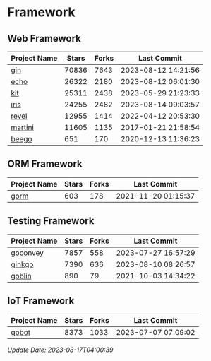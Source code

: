 # Framework

## Web Framework
| Project Name | Stars | Forks | Last Commit |
| ------------ | ----- | ----- | ----------- |
| [gin](https://github.com/gin-gonic/gin) | 70836 | 7643 | 2023-08-12 14:21:56 |
| [echo](https://github.com/labstack/echo) | 26322 | 2180 | 2023-08-12 06:01:30 |
| [kit](https://github.com/go-kit/kit) | 25311 | 2438 | 2023-05-29 21:23:33 |
| [iris](https://github.com/kataras/iris) | 24255 | 2482 | 2023-08-14 09:03:57 |
| [revel](https://github.com/revel/revel) | 12955 | 1414 | 2022-04-12 20:53:30 |
| [martini](https://github.com/go-martini/martini) | 11605 | 1135 | 2017-01-21 21:58:54 |
| [beego](https://github.com/astaxie/beego) | 651 | 170 | 2020-12-13 11:36:23 |

## ORM Framework
| Project Name | Stars | Forks | Last Commit |
| ------------ | ----- | ----- | ----------- |
| [gorm](https://github.com/jinzhu/gorm) | 603 | 178 | 2021-11-20 01:15:37 |

## Testing Framework
| Project Name | Stars | Forks | Last Commit |
| ------------ | ----- | ----- | ----------- |
| [goconvey](https://github.com/smartystreets/goconvey) | 7857 | 558 | 2023-07-27 16:57:29 |
| [ginkgo](https://github.com/onsi/ginkgo) | 7390 | 636 | 2023-08-10 08:26:57 |
| [goblin](https://github.com/franela/goblin) | 890 | 79 | 2021-10-03 14:34:22 |

## IoT Framework
| Project Name | Stars | Forks | Last Commit |
| ------------ | ----- | ----- | ----------- |
| [gobot](https://github.com/hybridgroup/gobot) | 8373 | 1033 | 2023-07-07 07:09:02 |

*Update Date: 2023-08-17T04:00:39*